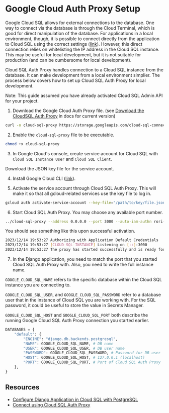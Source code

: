 # Google Cloud Auth Proxy Setup

Google Cloud SQL allows for external connections to the database.  One way to connect via the database is through the Cloud Terminal, which is good for direct manipulation of the database.  For applications in a local environment, though, it is possible to connect directly from the application to Cloud SQL using the correct settings ([link](https://parth-vijay.medium.com/configure-postgresql-database-of-django-app-in-cloud-sql-f56ceec0fb66)).  However, this direct connection relies on whitelisting the IP address in the Cloud SQL instance.  This may be useful for local development, but it is not suitable for production (and can be cumbersome for local development).

Cloud SQL Auth Proxy handles connection to a Cloud SQL instance from the database.  It can make development from a local environment simplier.  The process below covers how to set up Cloud SQL Auth Proxy for local development.

Note: This guide assumed you have already activated Cloud SQL Admin API for your project.


1. Download the Google Cloud Auth Proxy file. (see [Download the CloudSQL Auth Proxy](https://cloud.google.com/sql/docs/postgres/connect-auth-proxy#install) in docs for current version)
```bash
curl -o cloud-sql-proxy https://storage.googleapis.com/cloud-sql-connectors/cloud-sql-proxy/v2.8.1/cloud-sql-proxy.linux.amd64
```

2. Enable the `cloud-sql-proxy` file to be executable.
```bash
chmod +x cloud-sql-proxy
```

3. In Google Cloud's console, create service account for Cloud SQL with `Cloud SQL Instance User` and `Cloud SQL Client`.

Download the JSON key file for the service account.

4. Install Google Cloud CLI ([link](https://cloud.google.com/sdk/docs/install)).

5. Activate the service account through Cloud SQL Auth Proxy.  This will make it so that all gcloud-related services use the key file to log in.
```bash
gcloud auth activate-service-account --key-file="/path/to/key/file.json"
```

6. Start Cloud SQL Auth Proxy.  You may choose any available port number.
```bash
../cloud-sql-proxy --address 0.0.0.0 --port 3000 --auto-iam-authn rori-turn:us-central1:user-model-development-db
```

You should see something like this upon successful activation.
```bash
2023/12/14 19:53:27 Authorizing with Application Default Credentials
2023/12/14 19:53:27 [CLOUD-SQL-INSTANCE] Listening on [::]:3000
2023/12/14 19:53:27 The proxy has started successfully and is ready for new connections!
```

7. In the Django application, you need to match the port that you started Cloud SQL Auth Proxy with.  Also, you need to write the full instance name.

`GOOGLE_CLOUD_SQL_NAME` refers to the specific database within the Cloud SQL instance you are connecting to.

`GOOGLE_CLOUD_SQL_USER`, and `GOOGLE_CLOUD_SQL_PASSWORD` refer to a database user that in the instance of Cloud SQL you are working with.  For the SQL password, it could be useful to store the value in Secrets Manager.

`GOOGLE_CLOUD_SQL_HOST` and `GOOGLE_CLOUD_SQL_PORT` both describe the running Google Cloud SQL Auth Proxy connection you started earlier.

```python
DATABASES = {
	"default": {
		"ENGINE": "django.db.backends.postgresql",
		"NAME": GOOGLE_CLOUD_SQL_NAME, # DB name
		"USER": GOOGLE_CLOUD_SQL_USER, # DB user name
		"PASSWORD": GOOGLE_CLOUD_SQL_PASSWORD, # Password for DB user
		"HOST": GOOGLE_CLOUD_SQL_HOST, # 127.0.0.1 (localhost)
		"PORT": GOOGLE_CLOUD_SQL_PORT, # Port of Cloud SQL Auth Proxy
	},
}
```

## Resources
- [Configure Django Application in Cloud SQL with PostgreSQL](https://parth-vijay.medium.com/configure-postgresql-database-of-django-app-in-cloud-sql-f56ceec0fb66)
- [Connect using Cloud SQL Auth Proxy](https://cloud.google.com/sql/docs/postgres/connect-auth-proxy)
